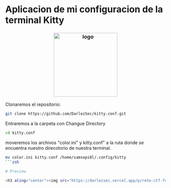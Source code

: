 # Aplicacion de mi configuracion de la terminal Kitty

<h3 align="center"><img src="https://user-images.githubusercontent.com/53346722/117488729-5e48ff80-af32-11eb-8534-be790bae1355.png" alt="logo" height="200px"></h3>

Clonaremos el repositorio:

```zsh
git clone https://github.com/DarlezSec/kitty.conf.git
```
Entraremos a la carpeta con Changue Directory

```zsh
cd kitty.conf
```
 
 moveremos los archivos "color.ini" y kitty.conf" a la ruta donde se encuentra nuestro direcotorio de nuestra terminal.

```zsh
mv color.ini kitty.conf /home/samsepi0l/.config/kitty
```zsh

# Preview

<h3 aling="center"><img src="https://darlezsec.vercel.app/p/reto-ctf-fusion-corp-nivel-hard-plataforma-tryhackme/fusion_hu2d66c8f8c81d4fc7dcdb209f66031007_499639_1024x0_resize_box_3.png" alt="logo" height="400px"></h3>
